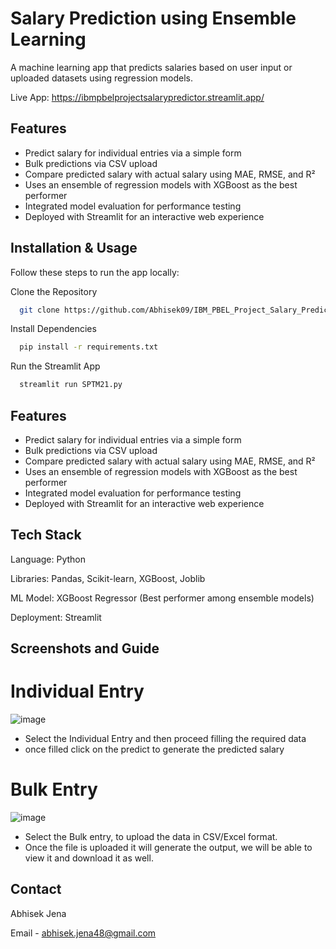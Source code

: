 
# Salary Prediction using Ensemble Learning

A machine learning app that predicts salaries based on user input or uploaded datasets using regression models.

Live App: https://ibmpbelprojectsalarypredictor.streamlit.app/



## Features


- Predict salary for individual entries via a simple form
- Bulk predictions via CSV upload
- Compare predicted salary with actual salary using MAE, RMSE, and R²
- Uses an ensemble of regression models with XGBoost as the best performer
- Integrated model evaluation for performance testing
- Deployed with Streamlit for an interactive web experience
## Installation & Usage

Follow these steps to run the app locally:

Clone the Repository
```bash
  git clone https://github.com/Abhisek09/IBM_PBEL_Project_Salary_Predictor.git
```


Install Dependencies
```bash
  pip install -r requirements.txt
```

Run the Streamlit App
```bash
  streamlit run SPTM21.py
```

## Features


- Predict salary for individual entries via a simple form
- Bulk predictions via CSV upload
- Compare predicted salary with actual salary using MAE, RMSE, and R²
- Uses an ensemble of regression models with XGBoost as the best performer
- Integrated model evaluation for performance testing
- Deployed with Streamlit for an interactive web experience
## Tech Stack

Language: Python

Libraries: Pandas, Scikit-learn, XGBoost, Joblib

ML Model: XGBoost Regressor (Best performer among ensemble models)

Deployment: Streamlit

## Screenshots and Guide

# Individual Entry
![image](https://github.com/user-attachments/assets/349b57d8-c8ab-4033-a757-129a0465943a)
- Select the Individual Entry and then proceed filling the required data
- once filled click on the predict to generate the predicted salary


# Bulk Entry
![image](https://github.com/user-attachments/assets/bc2a503f-e283-4eb4-b7c1-9f931e6e12d1)
- Select the Bulk entry, to upload the data in CSV/Excel format.
- Once the file is uploaded it will generate the output, we will be able to view it and download it as well.


## Contact

Abhisek Jena

Email - abhisek.jena48@gmail.com
